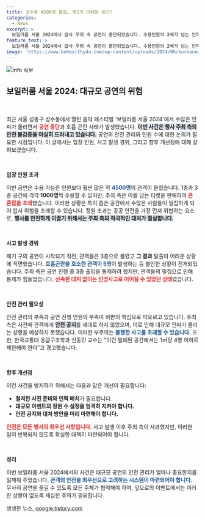 ```yaml
---
title: 성수동 4500명 몰림… 제2의 이태원 위기!
categories:
  - News
excerpt: >
  보일러룸 서울 2024에서 압사 우려 속 공연이 중단되었습니다. 수용인원의 2배가 넘는 인파가 몰리며 호흡곤란 증세가 속출, 안전 불감증 비판이 제기되고 있습니다. 주최 측의 지나친 티켓 발매가 문제의 핵심으로 지적받고 있습니다.
feature_text: >
  보일러룸 서울 2024에서 압사 우려 속 공연이 중단되었습니다. 수용인원의 2배가 넘는 인파가 몰리며 호흡곤란 증세가 속출, 안전 불감증 비판이 제기되고 있습니다. 주최 측의 지나친 티켓 발매가 문제의 핵심으로 지적받고 있습니다.
image: 'https://www.behealthy4u.com/wp-content/uploads/2024/06/koreanews.jpg'
---
```


<p><img src="https://www.behealthy4u.com/wp-content/uploads/2024/06/koreanews.jpg" alt="info 속보" /></p>

<h2 data-ke-size="size26">보일러룸 서울 2024: 대규모 공연의 위험</h2>

<p data-ke-size="size16">&nbsp;</p>

<p>최근 서울 성동구 성수동에서 열린 음악 페스티벌 '보일러룸 서울 2024'에서 수많은 인파가 몰리면서 <b><span style="color: #ee2323;">공연 중단</span></b>과 호흡 곤란 사태가 발생했습니다. <b><span style="background-color: #21538527;">이번 사건은 행사 주최 측의 안전 불감증을 여실히 드러내고 있습니다.</span></b> 공연의 안전 관리와 인원 수에 대한 논의가 필요한 시점입니다. 이 글에서는 입장 인원, 사고 발생 경위, 그리고 향후 개선점에 대해 살펴보겠습니다.</p>

<p data-ke-size="size16">&nbsp;</p>

<p><b>입장 인원 초과</b></p>

<p>이번 공연은 수용 가능한 인원보다 훨씬 많은 약 <b><span style="color: #1a5490;">4500명</span></b>의 관객이 몰렸습니다. 1층과 3층 공간에 각각 <b>1000명</b>씩 수용할 수 있지만, 주최 측은 이를 넘는 티켓을 판매하여 <b><span style="color: #ee2323;">큰 혼잡을 초래</span></b>했습니다. 이러한 상황은 특히 좁은 공간에서 수많은 사람들이 밀집하게 되어 압사 위험을 초래할 수 있습니다. 정원 초과는 공공 안전을 가장 먼저 위협하는 요소로, <b><span style="background-color: #21538527;">행사를 안전하게 이끌기 위해서는 주최 측의 적극적인 대처가 절실합니다.</span></b></p>

<p data-ke-size="size16">&nbsp;</p>

<p><b>사고 발생 경위</b></p>

<p>페기 구의 공연이 시작되기 직전, 관객들은 3층으로 몰렸고 <b>그 결과</b> 탈출이 어려운 상황에 직면했습니다. <b><span style="color: #1a5490;">호흡곤란을 호소한 관객이 5명</span></b>이 발생하는 등 불안한 상황이 전개되었습니다. 주최 측은 공연 진행 중 3층 출입을 통제하려 했지만, 관객들의 밀집으로 인해 통제가 힘들었습니다. <b><span style="color: #ee2323;">신속한 대처 없이는 인명사고로 이어질 수 있었던 상태</span></b>였습니다.</p>

<p data-ke-size="size16">&nbsp;</p>

<p><b>안전 관리 필요성</b></p>

<p>안전 관리의 부족과 공연 진행 인원의 부족이 비판의 핵심으로 떠오르고 있습니다. 주최 측은 사전에 관객에게 <b><span style="background-color: #21538527;">안전 공지</span></b>를 제대로 하지 않았으며, 이로 인해 대규모 인파가 몰리는 상황을 예상하지 못했습니다. 이러한 부주의는 <b><span style="color: #1a5490;">불행한 사고를 초래할 수 있습니다.</span></b> 또한, 한국교통대 응급구조학과 신동민 교수는 "이런 밀폐된 공간에서는 1㎡당 4명 이하로 제한해야 한다"고 경고했습니다.</p>

<p data-ke-size="size16">&nbsp;</p>

<p><b>향후 개선점</b></p>

<p>이런 사건을 방지하기 위해서는 다음과 같은 개선이 필요합니다:</p>

<ul>
    <li><b>철저한 사전 준비와 인력 배치</b>가 필요합니다.</li>
    <li><b>대규모 이벤트의 정원 수 설정을 엄격히 지켜야 합니다.</b></li>
    <li><b>안전 공지와 대처 방안을 미리 마련해야 합니다.</b></li>
</ul>

<p><b><span style="color: #ee2323;">안전은 모든 행사의 최우선 사항입니다.</span></b> 사고 발생 이후 주최 측이 사과했지만, 이러한 일이 반복되지 않도록 확실한 대책이 마련되어야 합니다.</p>

<p data-ke-size="size16">&nbsp;</p>

<p><b>정리</b></p>

<p>이번 보일러룸 서울 2024에서의 사건은 대규모 공연의 안전 관리가 얼마나 중요한지를 일깨워 주었습니다. <b><span style="color: #1a5490;">관객의 안전을 최우선으로 고려하는 시스템이 마련되어야 합니다.</span></b> 무사히 공연을 즐길 수 있도록 모든 주체가 협력해야 하며, 앞으로의 이벤트에서는 이러한 상황이 없도록 세심한 주의가 필요합니다.</p>
생생한 뉴스, <a href="https://qoogle.tistory.com" rel="dofollow">qoogle.tistory.com</a>


